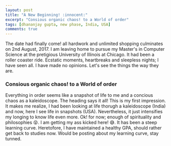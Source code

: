 ```yaml
---
layout: post
title: "A New Beginning! :innocent:"
excerpt: "Consious organic chaos! to a World of order"
tags: [dhananjay gupta, new phase, India, USA]
comments: true
---
```


The date had finally come! all hardwork and unlimited shopping culminates on 2nd August, 2017. I am leaving home to pursue my Master's in Computer Science at the pretigious University of Illinois at Chicago. It had been a roller coaster ride. Ecstatic moments, heartbreaks and sleepless nights; I have seen all. I have made no opinions. Let's see the things the way they are. 
### Consious organic chaos! to a World of order

Everything in order seems like a snapshot of life to me and a concious chaos as a kaleidoscope. The heading says it all! This is my first impression. It makes me realize, I had been looking at life thorugh a kaleidoscope (India) and now, here I see life in snapshots (USA). Nevertheless, it just intensifies my longing to know life even more. Ok! for now; enough of spirituality and philosophies :stuck_out_tongue_closed_eyes:. I am getting my ass kicked here! :sweat_smile:. It has been a steep learning curve. Heretofore, I have maintained a healthy GPA, should rather get back to studies now. Would be posting about my learning curve, stay tunned.      
